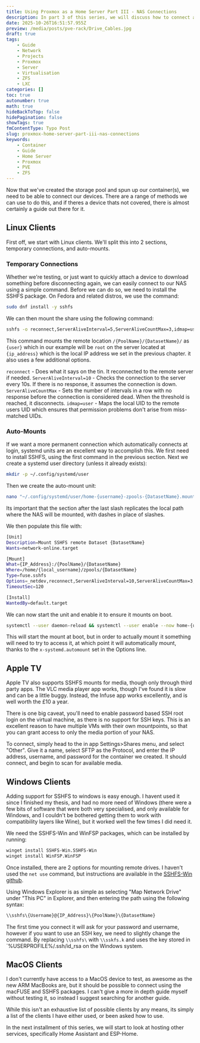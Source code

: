 ```yaml
---
title: Using Proxmox as a Home Server Part III - NAS Connections
description: In part 3 of this series, we will discuss how to connect a range of devices to out SSHFS NAS.
date: 2025-10-26T16:51:57.955Z
preview: /media/posts/pve-rack/Drive_Cables.jpg
draft: true
tags:
    - Guide
    - Network
    - Projects
    - Proxmox
    - Server
    - Virtualisation
    - ZFS
    - LXC
categories: []
toc: true
autonumber: true
math: true
hideBackToTop: false
hidePagination: false
showTags: true
fmContentType: Typo Post
slug: proxmox-home-server-part-iii-nas-connections
keywords:
    - Container
    - Guide
    - Home Server
    - Proxmox
    - PVE
    - ZFS
---
```


Now that we've created the storage pool and spun up our container(s), we need to be able to connect our devices. There are a range of methods we can use to do this, and if theres a device thats not covered, there is almost certainly a guide out there for it.

## Linux Clients

First off, we start with Linux clients. We'll split this into 2 sections, temporary connections, and auto-mounts.

### Temporary Connections

Whether we're testing, or just want to quickly attach a device to download something before disconnecting again, we can easily connect to our NAS using a simple command. Before we can do so, we need to install the SSHFS package. On Fedora and related distros, we use the command:
```sh
sudo dnf install -y sshfs
```

We can then mount the share using the following command:
```sh
sshfs -o reconnect,ServerAliveInterval=5,ServerAliveCountMax=3,idmap=user "{user}@{ip_address}:/<PoolName>/<DatasetName>" "~/zpools/{DatasetName}"
```

This command mounts the remote location `/{PoolName}/{DatasetName}/` as `{user}` which in our example will be `root` on the server located at `{ip_address}` which is the local IP address we set in the previous chapter. it also uses a few additional options.

`reconnect` - Does what it says on the tin. It reconnected to the remote server if needed.
`ServerAliveInterval=10` - Checks the connection to the server every 10s. If there is no response, it assumes the connection is down.
`ServerAliveCountMax` - Sets the number of intervals in a row with no response before the connection is considered dead. When the threshold is reached, it disconnects.
`idmap=user` - Maps the local UID to the remote users UID which ensures that permission problems don't arise from miss-matched UIDs.

### Auto-Mounts

If we want a more permanent connection which automatically connects at login, systemd units are an excellent way to accomplish this. We first need to install SSHFS, using the first command in the previous section. Next we create a systemd user directory (unless it already exists):
```sh
mkdir -p ~/.config/systemd/user
```

Then we create the auto-mount unit:
```sh
nano "~/.config/systemd/user/home-{username}-zpools-{DatasetName}.mount
```

Its important that the section after the last slash replicates the local path where the NAS will be mounted, with dashes in place of slashes.

We then populate this file with:
```sh
[Unit]
Description=Mount SSHFS remote Dataset {DatasetName}
Wants=network-online.target

[Mount]
What={IP_Address}:/{PoolName}/{DatasetName}
Where=/home/{local_username}/zpools/{DatasetName}
Type=fuse.sshfs
Options=_netdev,reconnect,ServerAliveInterval=10,ServerAliveCountMax=3,idmap=user,x-systemd.automount
TimeoutSec=120

[Install]
WantedBy=default.target
```

We can now start the unit and enable it to ensure it mounts on boot.
```sh
systemctl --user daemon-reload && systemctl --user enable --now home-{username}-zpools-{DatasetName}.mount
```

This will start the mount at boot, but in order to actually mount it something will need to try to access it, at which point it will automatically mount, thanks to the `x-systemd.automount` set in the Options line.

## Apple TV

Apple TV also supports SSHFS mounts for media, though only through third party apps. The VLC media player app works, though I've found it is slow and can be a little buggy. Instead, the Infuse app works excellently, and is well worth the £10 a year.

There is one big caveat, you'll need to enable password based SSH root login on the virtual machine, as there is no support for SSH keys. This is an excellent reason to have multiple VMs with their own mountpoints, so that you can grant access to only the media portion of your NAS.

To connect, simply head to the in app Settings>Shares menu, and select "Other". Give it a name, select SFTP as the Protocol, and enter the IP address, username, and password for the container we created. It should connect, and begin to scan for available media.

## Windows Clients

Adding support for SSHFS to windows is easy enough. I havent used it since I finished my thesis, and had no more need of Windows (there were a few bits of software that were both very specialised, and only available for Windows, and I couldn't be bothered getting them to work with compatibility layers like Wine), but it worked well the few times I did need it.

We need the SSHFS-Win and WinFSP packages, which can be installed by running:
```sh
winget install SSHFS-Win.SSHFS-Win
winget install WinFSP.WinFSP
```

Once installed, there are 2 options for mounting remote drives. I haven't used the `net use` command, but instructions are available in the [SSHFS-Win github](https://github.com/winfsp/sshfs-win).

Using Windows Explorer is as simple as selecting "Map Network Drive" under "This PC" in Explorer, and then entering the path using the following syntax:
```sh
\\sshfs\{Username}@{IP_Address}\{PoolName}\{DatasetName}
```

The first time you connect it will ask for your password and username, however if you want to use an SSH key, we need to slightly change the command. By replacing `\\sshfs\` with `\\sskfs.k` and uses the key stored in `%USERPROFILE%/.ssh/id_rsa on the Windows system.

## MacOS Clients

I don't currently have access to a MacOS device to test, as awesome as the new ARM MacBooks are, but it should be possible to connect using the macFUSE and SSHFS packages. I can't give a more in depth guide myself without testing it, so instead I suggest searching for another guide.

While this isn't an exhaustive list of possible clients by any means, its simply a list of the clients I have either used, or been asked how to use.

In the next installment of this series, we will start to look at hosting other services, specifically Home Assistant and ESP-Home.